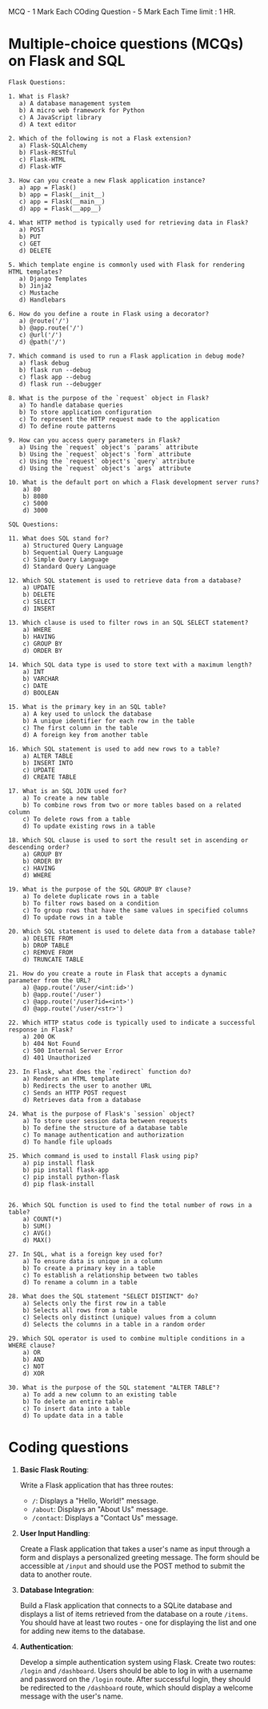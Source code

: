 MCQ - 1 Mark Each
COding Question - 5 Mark Each
Time limit : 1 HR.

# Multiple-choice questions (MCQs) on Flask and SQL
```
Flask Questions:

1. What is Flask?
   a) A database management system
   b) A micro web framework for Python
   c) A JavaScript library
   d) A text editor

2. Which of the following is not a Flask extension?
   a) Flask-SQLAlchemy
   b) Flask-RESTful
   c) Flask-HTML
   d) Flask-WTF

3. How can you create a new Flask application instance?
   a) app = Flask()
   b) app = Flask(__init__)
   c) app = Flask(__main__)
   d) app = Flask(__app__)

4. What HTTP method is typically used for retrieving data in Flask?
   a) POST
   b) PUT
   c) GET
   d) DELETE

5. Which template engine is commonly used with Flask for rendering HTML templates?
   a) Django Templates
   b) Jinja2
   c) Mustache
   d) Handlebars

6. How do you define a route in Flask using a decorator?
   a) @route('/')
   b) @app.route('/')
   c) @url('/')
   d) @path('/')

7. Which command is used to run a Flask application in debug mode?
   a) flask debug
   b) flask run --debug
   c) flask app --debug
   d) flask run --debugger

8. What is the purpose of the `request` object in Flask?
   a) To handle database queries
   b) To store application configuration
   c) To represent the HTTP request made to the application
   d) To define route patterns

9. How can you access query parameters in Flask?
   a) Using the `request` object's `params` attribute
   b) Using the `request` object's `form` attribute
   c) Using the `request` object's `query` attribute
   d) Using the `request` object's `args` attribute

10. What is the default port on which a Flask development server runs?
    a) 80
    b) 8080
    c) 5000
    d) 3000

SQL Questions:

11. What does SQL stand for?
    a) Structured Query Language
    b) Sequential Query Language
    c) Simple Query Language
    d) Standard Query Language

12. Which SQL statement is used to retrieve data from a database?
    a) UPDATE
    b) DELETE
    c) SELECT
    d) INSERT

13. Which clause is used to filter rows in an SQL SELECT statement?
    a) WHERE
    b) HAVING
    c) GROUP BY
    d) ORDER BY

14. Which SQL data type is used to store text with a maximum length?
    a) INT
    b) VARCHAR
    c) DATE
    d) BOOLEAN

15. What is the primary key in an SQL table?
    a) A key used to unlock the database
    b) A unique identifier for each row in the table
    c) The first column in the table
    d) A foreign key from another table

16. Which SQL statement is used to add new rows to a table?
    a) ALTER TABLE
    b) INSERT INTO
    c) UPDATE
    d) CREATE TABLE

17. What is an SQL JOIN used for?
    a) To create a new table
    b) To combine rows from two or more tables based on a related column
    c) To delete rows from a table
    d) To update existing rows in a table

18. Which SQL clause is used to sort the result set in ascending or descending order?
    a) GROUP BY
    b) ORDER BY
    c) HAVING
    d) WHERE

19. What is the purpose of the SQL GROUP BY clause?
    a) To delete duplicate rows in a table
    b) To filter rows based on a condition
    c) To group rows that have the same values in specified columns
    d) To update rows in a table

20. Which SQL statement is used to delete data from a database table?
    a) DELETE FROM
    b) DROP TABLE
    c) REMOVE FROM
    d) TRUNCATE TABLE

21. How do you create a route in Flask that accepts a dynamic parameter from the URL?
    a) @app.route('/user/<int:id>')
    b) @app.route('/user')
    c) @app.route('/user?id=<int>')
    d) @app.route('/user/<str>')

22. Which HTTP status code is typically used to indicate a successful response in Flask?
    a) 200 OK
    b) 404 Not Found
    c) 500 Internal Server Error
    d) 401 Unauthorized

23. In Flask, what does the `redirect` function do?
    a) Renders an HTML template
    b) Redirects the user to another URL
    c) Sends an HTTP POST request
    d) Retrieves data from a database

24. What is the purpose of Flask's `session` object?
    a) To store user session data between requests
    b) To define the structure of a database table
    c) To manage authentication and authorization
    d) To handle file uploads

25. Which command is used to install Flask using pip?
    a) pip install flask
    b) pip install flask-app
    c) pip install python-flask
    d) pip flask-install


26. Which SQL function is used to find the total number of rows in a table?
    a) COUNT(*)
    b) SUM()
    c) AVG()
    d) MAX()

27. In SQL, what is a foreign key used for?
    a) To ensure data is unique in a column
    b) To create a primary key in a table
    c) To establish a relationship between two tables
    d) To rename a column in a table

28. What does the SQL statement "SELECT DISTINCT" do?
    a) Selects only the first row in a table
    b) Selects all rows from a table
    c) Selects only distinct (unique) values from a column
    d) Selects the columns in a table in a random order

29. Which SQL operator is used to combine multiple conditions in a WHERE clause?
    a) OR
    b) AND
    c) NOT
    d) XOR

30. What is the purpose of the SQL statement "ALTER TABLE"?
    a) To add a new column to an existing table
    b) To delete an entire table
    c) To insert data into a table
    d) To update data in a table
```


# Coding questions


1. **Basic Flask Routing**:
   
   Write a Flask application that has three routes:
   - `/`: Displays a "Hello, World!" message.
   - `/about`: Displays an "About Us" message.
   - `/contact`: Displays a "Contact Us" message.

2. **User Input Handling**:

   Create a Flask application that takes a user's name as input through a form and displays a personalized greeting message. The form should be accessible at `/input` and should use the POST method to submit the data to another route.

3. **Database Integration**:

   Build a Flask application that connects to a SQLite database and displays a list of items retrieved from the database on a route `/items`. You should have at least two routes - one for displaying the list and one for adding new items to the database.

4. **Authentication**:

   Develop a simple authentication system using Flask. Create two routes: `/login` and `/dashboard`. Users should be able to log in with a username and password on the `/login` route. After successful login, they should be redirected to the `/dashboard` route, which should display a welcome message with the user's name.
